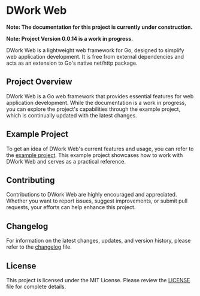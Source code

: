 # DWork Web

**Note: The documentation for this project is currently under construction.**

**Note: Project Version 0.0.14 is a work in progress.**

DWork Web is a lightweight web framework for Go, designed to simplify web application development. It is free from external dependencies and acts as an extension to Go's native net/http package.

## Project Overview

DWork Web is a Go web framework that provides essential features for web application development. While the documentation is a work in progress, you can explore the project's capabilities through the example project, which is continually updated with the latest changes.

## Example Project

To get an idea of DWork Web's current features and usage, you can refer to the [example project](https://github.com/Diegiwg/dwork-web/tree/master/example). This example project showcases how to work with DWork Web and serves as a practical reference.

## Contributing

Contributions to DWork Web are highly encouraged and appreciated. Whether you want to report issues, suggest improvements, or submit pull requests, your efforts can help enhance this project.

## Changelog

For information on the latest changes, updates, and version history, please refer to the [changelog](CHANGELOG.md) file.

## License

This project is licensed under the MIT License. Please review the [LICENSE](LICENSE) file for complete details.

